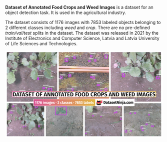 **Dataset of Annotated Food Crops and Weed Images** is a dataset for an object detection task. It is used in the agricultural industry. 

The dataset consists of 1176 images with 7853 labeled objects belonging to 2 different classes including *weed* and *crop*. There are no pre-defined <i>train/val/test</i> splits in the dataset. The dataset was released in 2021 by the Institute of Electronics and Computer Science, Latvia and Latvia University of Life Sciences and Technologies.

<img src="https://github.com/dataset-ninja/dataset-of-annotated-food-crops-and-weed-images/raw/main/visualizations/poster.png">
